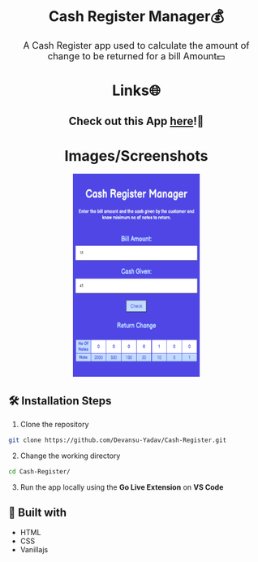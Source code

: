 <h1 align="center">Cash Register Manager💰</h1>

<p align="center"><font size="4">A Cash Register app used to calculate the amount of change to be returned for a bill Amount💵</font></p>

<h1 align="center">Links🌐</h1>

<h2 align="center">Check out this App <a href="https://cash-register-neogcamp.netlify.app/">here</a>!🚀</h2>

<h1 align="center">Images/Screenshots</h1>

<p align="center">
<img alt="Cash Register Manager app" src="Cash-Register.png" width="250px" height="400px"/>
</p>

## 🛠️ Installation Steps

1. Clone the repository

```Bash
git clone https://github.com/Devansu-Yadav/Cash-Register.git
```

2. Change the working directory

```Bash
cd Cash-Register/
```

3. Run the app locally using the <b>Go Live Extension</b> on <b>VS Code</b>

## 👷 Built with

- HTML
- CSS
- Vanillajs